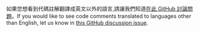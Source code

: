 <span data-ttu-id="eb545-101">如果您想看到代碼註解翻譯成英文以外的語言,請讓我們知道[在此 GitHub 討論問題](https://github.com/MicrosoftDocs/feedback/issues/2515)。</span><span class="sxs-lookup"><span data-stu-id="eb545-101">If you would like to see code comments translated to languages other than English, let us know in [this GitHub discussion issue](https://github.com/MicrosoftDocs/feedback/issues/2515).</span></span>